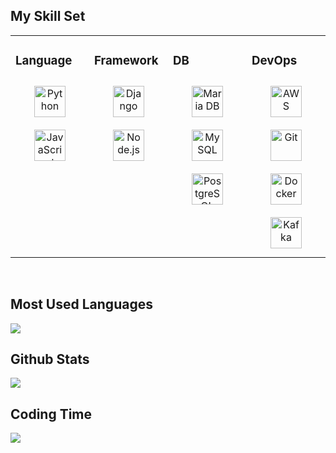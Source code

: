 ##  My Skill Set
<table>
  <tr>
    <td valign="top" width="25%">
      
### Language
<div align="center">
<img style="margin: 10px" src="https://profilinator.rishav.dev/skills-assets/python-original.svg" alt="Python" height="50" /> 
<img style="margin: 10px" src="https://profilinator.rishav.dev/skills-assets/javascript-original.svg" alt="JavaScript" height="50" />  
</div>
</td>
<td valign="top" width="25%">
      
### Framework  
<div align="center">  
<img style="margin: 10px" src="https://profilinator.rishav.dev/skills-assets/django-original.svg" alt="Django" height="50" />  
<img style="margin: 10px" src="https://profilinator.rishav.dev/skills-assets/nodejs-original-wordmark.svg" alt="Node.js" height="50" />  
</div>
</td>
<td valign="top" width="25%">

### DB
<div align="center">
<img style="margin: 10px" src="https://profilinator.rishav.dev/skills-assets/mariadb.png" alt="Maria DB" height="50" />  
<img style="margin: 10px" src="https://profilinator.rishav.dev/skills-assets/mysql-original-wordmark.svg" alt="MySQL" height="50" />  
<img style="margin: 10px" src="https://profilinator.rishav.dev/skills-assets/postgresql-original-wordmark.svg" alt="PostgreSQL" height="50" />  
</div>
</td>
<td valign="top" width="25%">

### DevOps
<div align="center">  
<img style="margin: 10px" src="https://profilinator.rishav.dev/skills-assets/amazonwebservices-original-wordmark.svg" alt="AWS" height="50" />  
<img style="margin: 10px" src="https://profilinator.rishav.dev/skills-assets/git-scm-icon.svg" alt="Git" height="50" />  
<img style="margin: 10px" src="https://profilinator.rishav.dev/skills-assets/docker-original-wordmark.svg" alt="Docker" height="50" />  
<img style="margin: 10px" src="https://profilinator.rishav.dev/skills-assets/apache_kafka-icon.svg" alt="Kafka" height="50" />  
</div>
</td>
</tr>
</table>  

<br/>  

## Most Used Languages  
<div align="left"><img src="https://github-readme-stats.vercel.app/api/top-langs/?username=jaeykweon&show_icons=true&count_private=true&hide_border=true" align="center" /></div> 


## Github Stats  
<div align="left"><img src="https://github-readme-stats.vercel.app/api?username=jaeykweon&show_icons=true&count_private=true&hide_border=true" align="center" /></div> 

## Coding Time  
<div align="left"><img src="https://github-readme-stats.vercel.app/api/wakatime?username=jaeykweon&layout=compact&show_icons=true&count_private=true&hide_border=true" align="center" /></div> 
